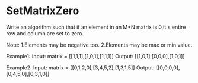 # SetMatrixZero
Write an algorithm such that if an element in an M*N matrix is 0,it's entire
row and column are set to zero.

Note: 
1.Elements may be negative too.
2.Elements may be max or min value.

Example1:
Input: matrix = [[1,1,1],[1,0,1],[1,1,1]]
Output: [[1,0,1],[0,0,0],[1,0,1]]

Example2:
Input: matrix = [[0,1,2,0],[3,4,5,2],[1,3,1,5]]
Output: [[0,0,0,0],[0,4,5,0],[0,3,1,0]]

